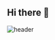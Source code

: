 ## Hi there 👋

![header](https://capsule-render.vercel.app/api?type=waving&color=gradient&customColorList=2,0,8&height=300&section=header&text=YeJun%20Moon&fontSize=90)



<!--
**nurungee22/nurungee22** is a ✨ _special_ ✨ repository because its `README.md` (this file) appears on your GitHub profile.

Here are some ideas to get you started:

- 🔭 I’m currently working on ...
- 🌱 I’m currently learning ...
- 👯 I’m looking to collaborate on ...
- 🤔 I’m looking for help with ...
- 💬 Ask me about ...
- 📫 How to reach me: ...
- 😄 Pronouns: ...
- ⚡ Fun fact: ...
-->

